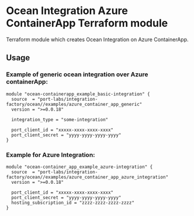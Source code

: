# Ocean Integration Azure ContainerApp Terraform module

Terraform module which creates Ocean Integration on Azure ContainerApp.


## Usage


### Example of generic ocean integration over Azure containerApp:
```hcl
module "ocean-containerapp_example_basic-integration" {
  source  = "port-labs/integration-factory/ocean//examples/azure_container_app_generic"
  version = ">=0.0.18"
  
  integration_type = "some-integration"
  
  port_client_id = "xxxxx-xxxx-xxxx-xxxx"
  port_client_secret = "yyyy-yyyy-yyyy-yyyy"
}
```

### Example for Azure Integration:
```hcl
module "ocean-container_app_example_azure-integration" {
  source  = "port-labs/integration-factory/ocean//examples/azure_container_app_azure_integration"
  version = ">=0.0.18"
  
  port_client_id = "xxxxx-xxxx-xxxx-xxxx"
  port_client_secret = "yyyy-yyyy-yyyy-yyyy"
  hosting_subscription_id = "zzzz-zzzz-zzzz-zzzz"
}
```

